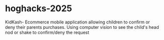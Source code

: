 # hoghacks-2025
KidKash- Ecommerce mobile application allowing children to confirm or deny their parents purchases. Using computer vision to see the child's head nod or shake to confirm/deny the request
